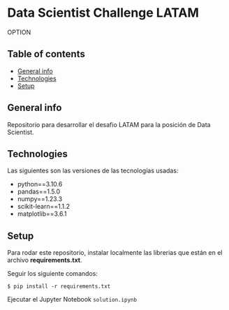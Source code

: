# Data Scientist Challenge LATAM
OPTION

## Table of contents
* [General info](#general-info)
* [Technologies](#technologies)
* [Setup](#setup)

## General info
Repositorio para desarrollar el desafio LATAM para la posición de Data Scientist.

## Technologies
Las siguientes son las versiones de las tecnologías usadas:
* python==3.10.6
* pandas==1.5.0
* numpy==1.23.3
* scikit-learn==1.1.2
* matplotlib==3.6.1

## Setup
Para rodar este repositorio, instalar localmente las librerias que están en el archivo **requirements.txt**.

Seguir los siguiente comandos:

`$ pip install -r requirements.txt`

Ejecutar el Jupyter Notebook `solution.ipynb`

